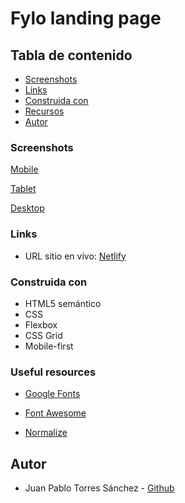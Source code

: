 # Fylo landing page

## Tabla de contenido

  - [Screenshots](#screenshots)
  - [Links](#links)
  - [Construida con](#construida-con)
  - [Recursos](#recursos)
  - [Autor](#autor)

### Screenshots

[Mobile](assets/images/mobile.png)

[Tablet](assets/images/tablet.png)

[Desktop](assets/images/desktop.png)

### Links

- URL sitio en vivo: [Netlify](https://clipboard-landing-page-test.netlify.app/)

### Construida con

- HTML5 semántico
- CSS
- Flexbox
- CSS Grid 
- Mobile-first

### Useful resources

- [Google Fonts](https://fonts.google.com/)

- [Font Awesome](https://fontawesome.com/)

- [Normalize](https://necolas.github.io/normalize.css/)

## Autor

- Juan Pablo Torres Sánchez - [Github](https://github.com/juanptsanchez)
